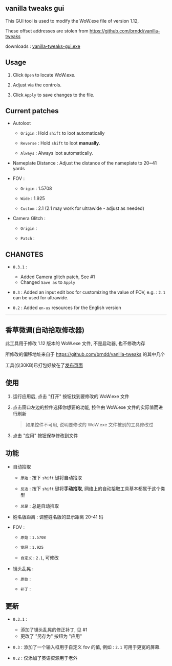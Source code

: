 vanilla tweaks gui
-------

This GUI tool is used to modify the WoW.exe file of version 1.12,

These offset addresses are stolen from <https://github.com/brndd/vanilla-tweaks>

downloads : [vanilla-tweaks-gui.exe](https://github.com/R32/vanilla-tweaks/releases)

## Usage

1. Click `Open` to locate WoW.exe.

2. Adjust via the controls.

3. Click `Apply` to save changes to the file.

## Current patches

- Autoloot

  - `Origin` : Hold `shift` to loot automatically

  - `Reverse` : Hold `shift` to loot **manually**.

  - `Always` : Always loot automatically.

- Nameplate Distance : Adjust the distance of the nameplate to 20~41 yards

- FOV :

  - `Origin` : 1.5708

  - `Wide`   : 1.925

  - `Custom` : 2.1 (2.1 may work for ultrawide - adjust as needed)

- Camera Glitch :

  - `Origin` :

  - `Patch` :

## CHANGTES

- `0.3.1` :
  - Added Camera glitch patch, See #1
  - Changed `Save as` to `Apply`

- `0.3` : Added an input edit box for customizing the value of FOV, e.g. : `2.1` can be used for ultrawide.

- `0.2` : Added `en-us` resources for the English version



-------



香草微调(自动拾取修改器)
-------

此工具用于修改 1.12 版本的 WoW.exe 文件, 不是启动器, 也不修改内存

所修改的偏移地址来自于 <https://github.com/brndd/vanilla-tweaks> 的其中几个

工具(仅30KB)已打包好放在了[发布页面](https://github.com/R32/vanilla-tweaks/releases)

## 使用

1. 运行应用后, 点击 "打开" 按钮找到要修改的 WoW.exe 文件

2. 点击窗口左边的控件选择你想要的功能, 控件由 WoW.exe 文件的实际值而进行刷新

    > 如果控件不可用, 说明要修改的 WoW.exe 文件被别的工具修改过

3. 点击 "应用" 按钮保存修改到文件

## 功能

- 自动拾取

  - `原始` : 按下 `shift` 键将自动拾取

  - `反选` : 按下 `shift` 键将**手动拾取**, 网络上的自动拾取工具基本都属于这个类型

  - `总是` : 总是自动拾取

- 姓名版距离 : 调整姓名版的显示距离 20-41 码

- FOV :

  - `原始` : `1.5708`

  - `宽屏` : `1.925`

  - `自定义` : `2.1`, 可修改

- 镜头乱晃 :

  - `原始` :

  - `补丁` :

## 更新

- `0.3.1` :
  - 添加了镜头乱晃的修正补丁, 见 #1
  - 更改了 "另存为" 按钮为 "应用"

- `0.3` : 添加了一个输入框用于自定义 fov 的值, 例如 : `2.1` 可用于更宽的屏幕.

- `0.2` : 仅添加了英语资源用于老外
